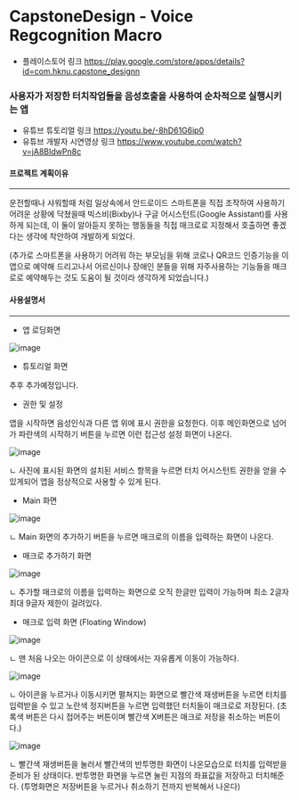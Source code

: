 # CapstoneDesign - Voice Regcognition Macro
- 플레이스토어 링크 https://play.google.com/store/apps/details?id=com.hknu.capstone_designn

### 사용자가 저장한 터치작업들을 음성호출을 사용하여 순차적으로 실행시키는 앱
- 유튜브 튜토리얼 링크 https://youtu.be/-8hD61G6ip0
- 유튜브 개발자 시연영상 링크 https://www.youtube.com/watch?v=jA8BIdwPn8c



#### 프로젝트 계획이유
-------------------------------
운전할때나 샤워할때 처럼 일상속에서 안드로이드 스마트폰을 직접 조작하여 사용하기 어려운 상황에 닥쳤을때
빅스비(Bixby)나 구글 어시스턴트(Google Assistant)를 사용하게 되는데, 이 둘이 알아듣지 못하는 행동들을
직접 매크로로 지정해서 호출하면 좋겠다는 생각에 착안하여 개발하게 되었다.

(추가로 스마트폰을 사용하기 어려워 하는 부모님을 위해 코로나 QR코드 인증기능을 이 앱으로 예약해 드리고나서
어르신이나 장애인 분들을 위해 자주사용하는 기능들을 매크로로 예약해두는 것도 도움이 될 것이라 생각하게 되었습니다.)


#### 사용설명서
-------------------------------
- 앱 로딩화면

![image](https://user-images.githubusercontent.com/46473153/93459946-7d503e00-f91d-11ea-8793-821c1b252f5f.png)

- 튜토리얼 화면

추후 추가예정입니다.

- 권한 및 설정

앱을 시작하면 음성인식과 다른 앱 위에 표시 권한을 요청한다. 이후 메인화면으로 넘어가
파란색의 시작하기 버튼을 누르면 이런 접근성 설정 화면이 나온다.

![image](https://user-images.githubusercontent.com/46473153/93813501-2d130c00-fc8e-11ea-8e08-c3c340cb84a4.png)

ㄴ 사진에 표시된 화면의 설치된 서비스 항목을 누르면 터치 어시스턴트 권한을 얻을 수 있게되어
앱을 정상적으로 사용할 수 있게 된다.


- Main 화면

![image](https://user-images.githubusercontent.com/46473153/93813426-0ead1080-fc8e-11ea-9613-2937025b251e.png)

ㄴ Main 화면의 추가하기 버튼을 누르면 매크로의 이름을 입력하는 화면이 나온다.

- 매크로 추가하기 화면

![image](https://user-images.githubusercontent.com/46473153/93814016-ef62b300-fc8e-11ea-840e-27036c73737e.png)

ㄴ 추가할 매크로의 이름을 입력하는 화면으로 오직 한글만 입력이 가능하며 최소 2글자 최대 9글자 제한이 걸려있다.

- 매크로 입력 화면 (Floating Window)

![image](https://user-images.githubusercontent.com/46473153/93814216-305ac780-fc8f-11ea-8063-27aa11edbe0c.png)

ㄴ 맨 처음 나오는 아이콘으로 이 상태에서는 자유롭게 이동이 가능하다.

![image](https://user-images.githubusercontent.com/46473153/93814256-3cdf2000-fc8f-11ea-9b21-f8549c375413.png)

ㄴ 아이콘을 누르거나 이동시키면 펼쳐지는 화면으로 빨간색 재생버튼을 누르면 터치를 입력받을 수 있고 노란색 정지버튼을 누르면 입력했던 터치들이 매크로로 저장된다.
(초록색 버튼은 다시 접어주는 버튼이며 빨간색 X버튼은 매크로 저장을 취소하는 버튼이다.)

![image](https://user-images.githubusercontent.com/46473153/93814446-80d22500-fc8f-11ea-9e5a-4b1776639d75.png)

ㄴ 빨간색 재생버튼을 눌러서 빨간색의 반투명한 화면이 나온모습으로 터치를 입력받을 준비가 된 상태이다.
반투명한 화면을 누르면 눌린 지점의 좌표값을 저장하고 터치해준다.
(투명화면은 저장버튼을 누르거나 취소하기 전까지 반복해서 나온다)

